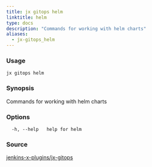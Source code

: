 ```yaml
---
title: jx gitops helm
linktitle: helm
type: docs
description: "Commands for working with helm charts"
aliases:
  - jx-gitops_helm
---
```


### Usage

```
jx gitops helm
```

### Synopsis

Commands for working with helm charts

### Options

```
  -h, --help   help for helm
```



### Source

[jenkins-x-plugins/jx-gitops](https://github.com/jenkins-x-plugins/jx-gitops)
